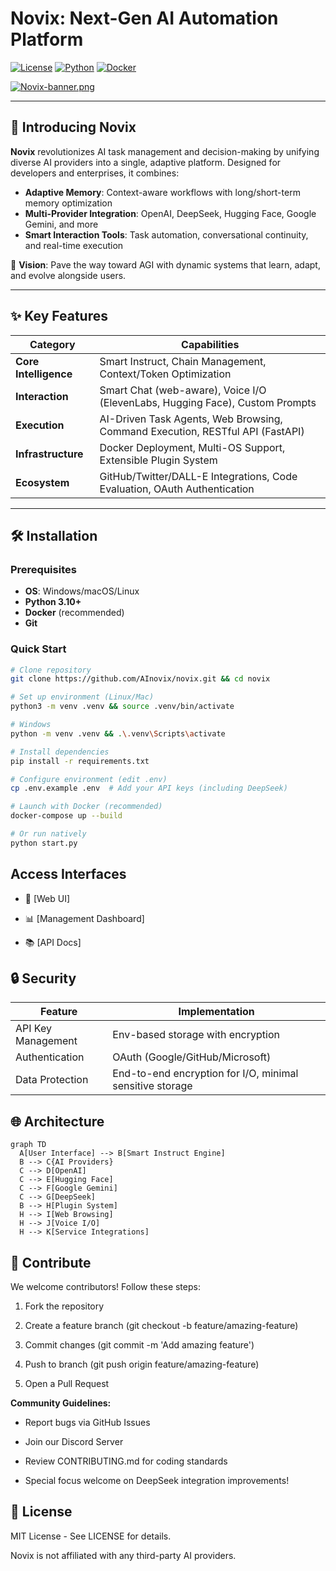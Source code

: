 # Novix: Next-Gen AI Automation Platform

[![License](https://img.shields.io/badge/License-MIT-blue.svg)](https://opensource.org/licenses/MIT)
[![Python](https://img.shields.io/badge/Python-3.10%2B-blue)](https://python.org)
[![Docker](https://img.shields.io/badge/Docker-Ready-success)](https://docker.com)

[![Novix-banner.png](https://i.postimg.cc/hG8kKqpX/Novix-banner.png)](https://postimg.cc/SXsTGH04)

---

## 🚀 Introducing Novix

**Novix** revolutionizes AI task management and decision-making by unifying diverse AI providers into a single, adaptive platform. Designed for developers and enterprises, it combines:

- **Adaptive Memory**: Context-aware workflows with long/short-term memory optimization  
- **Multi-Provider Integration**: OpenAI, DeepSeek, Hugging Face, Google Gemini, and more  
- **Smart Interaction Tools**: Task automation, conversational continuity, and real-time execution  

🔮 **Vision**: Pave the way toward AGI with dynamic systems that learn, adapt, and evolve alongside users.

---

## ✨ Key Features

| **Category**              | **Capabilities**                                                                 |
|---------------------------|----------------------------------------------------------------------------------|
| **Core Intelligence**     | Smart Instruct, Chain Management, Context/Token Optimization                    |
| **Interaction**           | Smart Chat (web-aware), Voice I/O (ElevenLabs, Hugging Face), Custom Prompts     |
| **Execution**             | AI-Driven Task Agents, Web Browsing, Command Execution, RESTful API (FastAPI)   |
| **Infrastructure**        | Docker Deployment, Multi-OS Support, Extensible Plugin System                   |
| **Ecosystem**             | GitHub/Twitter/DALL-E Integrations, Code Evaluation, OAuth Authentication       |

---

## 🛠️ Installation

### Prerequisites
- **OS**: Windows/macOS/Linux  
- **Python 3.10+**  
- **Docker** (recommended)  
- **Git**

### Quick Start

```bash
# Clone repository
git clone https://github.com/AInovix/novix.git && cd novix

# Set up environment (Linux/Mac)
python3 -m venv .venv && source .venv/bin/activate

# Windows
python -m venv .venv && .\.venv\Scripts\activate

# Install dependencies
pip install -r requirements.txt

# Configure environment (edit .env)
cp .env.example .env  # Add your API keys (including DeepSeek)

# Launch with Docker (recommended)
docker-compose up --build

# Or run natively
python start.py
```
## Access Interfaces
* 🔗 [Web UI]

* 📊 [Management Dashboard]

* 📚 [API Docs]
## 🔒 Security
| Feature              | Implementation                                      |
|----------------------|----------------------------------------------------|
| API Key Management   | Env-based storage with encryption                  |
| Authentication       | OAuth (Google/GitHub/Microsoft)                    |
| Data Protection      | End-to-end encryption for I/O, minimal sensitive storage |

## 🌐 Architecture
```mermaid
graph TD
  A[User Interface] --> B[Smart Instruct Engine]
  B --> C{AI Providers}
  C --> D[OpenAI]
  C --> E[Hugging Face]
  C --> F[Google Gemini]
  C --> G[DeepSeek]
  B --> H[Plugin System]
  H --> I[Web Browsing]
  H --> J[Voice I/O]
  H --> K[Service Integrations]
```
## 🤝 Contribute
We welcome contributors! Follow these steps:

1. Fork the repository

2. Create a feature branch (git checkout -b feature/amazing-feature)

3. Commit changes (git commit -m 'Add amazing feature')

4. Push to branch (git push origin feature/amazing-feature)

5. Open a Pull Request

**Community Guidelines:**

* Report bugs via GitHub Issues

* Join our Discord Server

* Review CONTRIBUTING.md for coding standards

* Special focus welcome on DeepSeek integration improvements!

## 📜 License
MIT License - See LICENSE for details.

Novix is not affiliated with any third-party AI providers.
